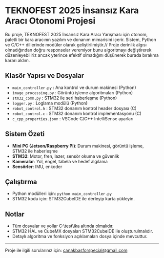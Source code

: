 # TEKNOFEST 2025 İnsansız Kara Aracı Otonomi Projesi

Bu proje, TEKNOFEST 2025 İnsansız Kara Aracı Yarışması için otonom, paletli bir kara aracının yazılım ve donanım mimarisini içerir. Sistem, Python ve C/C++ dillerinde modüler olarak geliştirilmiştir.// Proje derinlik algısı olmadığından doğru responselar veremiyor bunu algoritmayı değiştirerek düzenleyebiliriz ancak yterince efektif olmadığını düşünerek burada bırakma kararı aldım.  

## Klasör Yapısı ve Dosyalar

- `main_controller.py` : Ana kontrol ve durum makinesi (Python)
- `image_processing.py` : Görüntü işleme algoritmaları (Python)
- `stm32_comm.py` : STM32 ile seri haberleşme (Python)
- `logger.py` : Loglama modülü (Python)
- `robot_control.h` : STM32 donanım kontrol header dosyası (C)
- `robot_control.c` : STM32 donanım kontrol implementasyonu (C)
- `c_cpp_properties.json` : VSCode C/C++ IntelliSense ayarları

## Sistem Özeti

- **Mini PC (Jetson/Raspberry Pi)**: Durum makinesi, görüntü işleme, STM32 ile haberleşme
- **STM32**: Motor, fren, lazer, sensör okuma ve güvenlik
- **Kameralar**: Yol, engel, tabela ve hedef algılama
- **Sensörler**: IMU, enkoder

## Çalıştırma
- Python modülleri için: `python main_controller.py`
- STM32 kodu için: STM32CubeIDE ile derleyip karta yükleyin.

## Notlar
- Tüm dosyalar ve yollar C:\test\ika altında olmalıdır.
- STM32 HAL ve CubeMX dosyaları STM32CubeIDE ile oluşturulmalıdır.
- Detaylı algoritma ve fonksiyon açıklamaları dosya içinde mevcuttur.

---
Proje ile ilgili sorularınız için: canakbasforspecial@gmail.com


